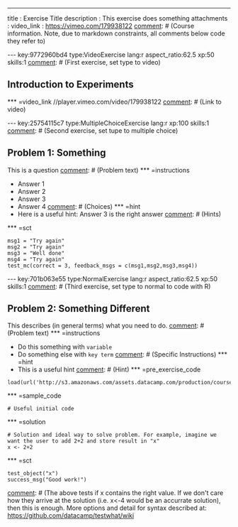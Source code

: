 ---
title       : Exercise Title
description : This exercise does something
attachments :
video_link : https://vimeo.com/179938122
[comment]: # (Course information. Note, due to markdown constraints, all comments below code they refer to) 


--- key:9772960bd4
type:VideoExercise lang:r aspect_ratio:62.5 xp:50 skills:1
[comment]: # (First exercise, set type to video)
## Introduction to Experiments
[comment]: # (Title) 
*** =video_link
//player.vimeo.com/video/179938122
[comment]: # (Link to video) 


--- key:25754115c7
type:MultipleChoiceExercise lang:r xp:100 skills:1
[comment]: # (Second exercise, set tupe to multiple choice) 
## Problem 1: Something
[comment]: # (Title) 
This is a question
[comment]: # (Problem text) 
*** =instructions
- Answer 1
- Answer 2
- Answer 3
- Answer 4
[comment]: # (Choices) 
*** =hint
- Here is a useful hint: Answer 3 is the right answer
[comment]: # (Hints) 

*** =sct
```{r}
msg1 = "Try again"
msg2 = "Try again"
msg3 = "Well done"
msg4 = "Try again"
test_mc(correct = 3, feedback_msgs = c(msg1,msg2,msg3,msg4))
```
[comment]: # (Feedback dependent on answer. test_mc identifies which is correct )   


--- key:701b063e55
type:NormalExercise lang:r aspect_ratio:62.5 xp:50 skills:1
[comment]: # (Third exercise, set type to normal to code with R) 
## Problem 2: Something Different
[comment]: # (Title) 
This describes (in general terms) what you need to do.
[comment]: # (Problem text)
*** =instructions
- Do this something with `variable`
- Do  something else with `key term` 
[comment]: # (Specific Instructions)
*** =hint
- This is a useful hint
[comment]: # (Hint)
*** =pre_exercise_code
```{r}
load(url('http://s3.amazonaws.com/assets.datacamp.com/production/course_1566/datasets/OHIEexperimental.Rda'))
```
[comment]: # (Data for exercise)
*** =sample_code
```{r}
# Useful initial code
```
[comment]: # (Initial code written in R workspace)
*** =solution
```{r}
# Solution and ideal way to solve problem. For example, imagine we want the user to add 2+2 and store result in "x"
x <- 2+2
```
[comment]: # (Ideal way to solve problem)
*** =sct
```{r}
test_object("x")
success_msg("Good work!")
```
[comment]: # (Check to determine if student was correct)
[comment]: # (The above tests if x contains the right value. If we don't care how they arrive at the solution (i.e. x<-4 would be an accurrate solution), then this is enough. More options and detail for syntax described at: https://github.com/datacamp/testwhat/wiki
